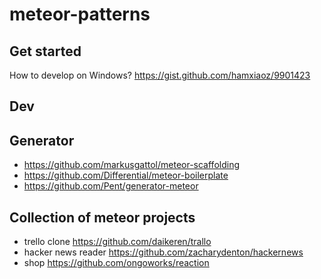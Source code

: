 meteor-patterns
===============
## Get started
How to develop on Windows?
https://gist.github.com/hamxiaoz/9901423

## Dev

## Generator
- https://github.com/markusgattol/meteor-scaffolding
- https://github.com/Differential/meteor-boilerplate
- https://github.com/Pent/generator-meteor


## Collection of meteor projects
- trello clone https://github.com/daikeren/trallo
- hacker news reader https://github.com/zacharydenton/hackernews
- shop https://github.com/ongoworks/reaction





